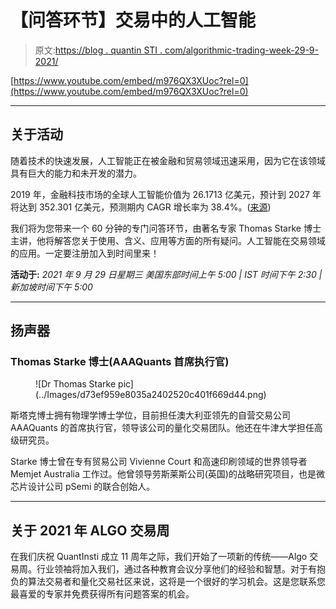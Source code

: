 # 【问答环节】交易中的人工智能

> 原文:[https://blog . quantin STI . com/algorithmic-trading-week-29-9-2021/](https://blog.quantinsti.com/algorithmic-trading-week-29-september-2021/)

[https://www.youtube.com/embed/m976QX3XUoc?rel=0](https://www.youtube.com/embed/m976QX3XUoc?rel=0)

* * *

## 关于活动

随着技术的快速发展，人工智能正在被金融和贸易领域迅速采用，因为它在该领域具有巨大的能力和未开发的潜力。

2019 年，金融科技市场的全球人工智能价值为 26.1713 亿美元，预计到 2027 年将达到 352.301 亿美元，预测期内 CAGR 增长率为 38.4%。([来源](https://www.einnews.com/pr_news/551817144/global-ai-in-fintech-market-research-report-2021-to-2027-by-machine-learning-applications-and-regions))

我们将为您带来一个 60 分钟的专门问答环节，由著名专家 Thomas Starke 博士主讲，他将解答您关于使用、含义、应用等方面的所有疑问。人工智能在交易领域的应用。一定要注册加入到时间里来！

**活动于:**
*2021 年 9 月 29 日星期三
美国东部时间上午 5:00 | IST 时间下午 2:30 |新加坡时间下午 5:00*

* * *

## 扬声器

### Thomas Starke 博士(AAAQuants 首席执行官)

<figure class="kg-card kg-image-card">![Dr Thomas Starke pic](../Images/d73ef959e8035a2402520c401f669d44.png)</figure>

斯塔克博士拥有物理学博士学位，目前担任澳大利亚领先的自营交易公司 AAAQuants 的首席执行官，领导该公司的量化交易团队。他还在牛津大学担任高级研究员。

Starke 博士曾在专有贸易公司 Vivienne Court 和高速印刷领域的世界领导者 Memjet Australia 工作过。他曾领导劳斯莱斯公司(英国)的战略研究项目，也是微芯片设计公司 pSemi 的联合创始人。

* * *

## 关于 2021 年 ALGO 交易周

在我们庆祝 QuantInsti 成立 11 周年之际，我们开始了一项新的传统——Algo 交易周。行业领袖将加入我们，通过各种教育会议分享他们的经验和智慧。对于有抱负的算法交易者和量化交易社区来说，这将是一个很好的学习机会。这是您联系您最喜爱的专家并免费获得所有问题答案的机会。